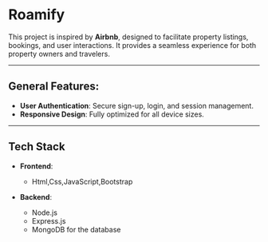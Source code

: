 # Roamify

This project is inspired by **Airbnb**, designed to facilitate property listings, bookings, and user interactions. It provides a seamless experience for both property owners and travelers.

---

## General Features:  
- **User Authentication**: Secure sign-up, login, and session management.  
- **Responsive Design**: Fully optimized for all device sizes.  

---

## Tech Stack  

- **Frontend**:  
  - Html,Css,JavaScript,Bootstrap

- **Backend**:  
  - Node.js  
  - Express.js  
  - MongoDB for the database  


